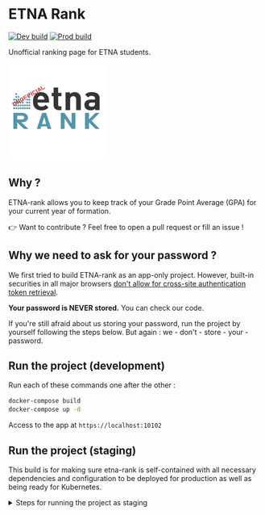 # ETNA Rank

<p align="center">

[![Dev build](https://github.com/flavienbwk/etna-rank/actions/workflows/build-dev.yaml/badge.svg)](https://github.com/flavienbwk/etna-rank/actions/workflows/build-dev.yaml)
[![Prod build](https://github.com/flavienbwk/etna-rank/actions/workflows/build-prod.yaml/badge.svg)](https://github.com/flavienbwk/etna-rank/actions/workflows/build-prod.yaml)

Unofficial ranking page for ETNA students.

![ETNA Rank logo](./app/app/public/logo192.png)

</p>

## Why ?

ETNA-rank allows you to keep track of your Grade Point Average (GPA) for your current year of formation.

:point_right: Want to contribute ? Feel free to open a pull request or fill an issue !

## Why we need to ask for your password ?

We first tried to build ETNA-rank as an app-only project. However, built-in securities in all major browsers [don't allow for cross-site authentication token retrieval](https://cheatsheetseries.owasp.org/cheatsheets/Cross-Site_Request_Forgery_Prevention_Cheat_Sheet.html).

**Your password is NEVER stored.** You can check our code.

If you're still afraid about us storing your password, run the project by yourself following the steps below. But again : we - don't - store - your - password.

## Run the project (development)

Run each of these commands one after the other :

```bash
docker-compose build
docker-compose up -d
```

Access to the app at `https://localhost:10102`

## Run the project (staging)

This build is for making sure etna-rank is self-contained with all necessary dependencies and configuration to be deployed for production as well as being ready for Kubernetes.

<details>
<summary>Steps for running the project as staging</summary>
<br>

Run each of these commands one after the other :

```bash
# Setting up certificates
mkdir ./certs
chmod 700 ./certs
openssl req -x509 -nodes -days 365 -newkey rsa:2048 -keyout ./certs/app.key -out ./certs/app.crt
openssl dhparam -out ./certs/dhparam.pem 2048

# Running web platform
docker-compose -f prod.docker-compose.yml build
docker-compose -f prod.docker-compose.yml up -d
```

Access to the app at `https://localhost:10102`

</details>
